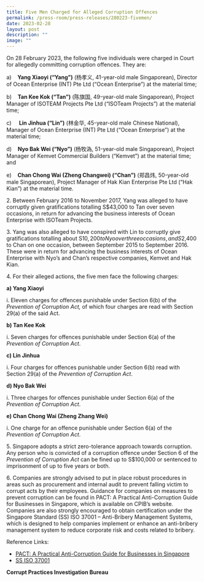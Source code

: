 ```yaml
---
title: Five Men Charged for Alleged Corruption Offences
permalink: /press-room/press-releases/280223-fivemen/
date: 2023-02-28
layout: post
description: ""
image: ""
---
```

On 28 February 2023, the following five individuals were charged in Court for allegedly committing corruption offences. They are:

a)    **Yang Xiaoyi (“Yang”)** (杨孝义, 41-year-old male Singaporean), Director of Ocean Enterprise (INT) Pte Ltd (“Ocean Enterprise”) at the material time;

b)    **Tan Kee Kok (“Tan”)** (陈旗国, 49-year-old male Singaporean), Project Manager of ISOTEAM Projects Pte Ltd (“ISOTeam Projects”) at the material time;

c)     **Lin Jinhua (“Lin”)** (林金华, 45-year-old male Chinese National), Manager of Ocean Enterprise (INT) Pte Ltd (“Ocean Enterprise”) at the material time;

d)    **Nyo Bak Wei (“Nyo”)** (杨牧溈, 51-year-old male Singaporean), Project Manager of Kemvet Commercial Builders (“Kemvet”) at the material time; and

e)    **Chan Chong Wai (Zheng Changwei) (“Chan”)** (郑昌炜, 50-year-old male Singaporean), Project Manager of Hak Kian Enterprise Pte Ltd (“Hak Kian”) at the material time.

2\. Between February 2016 to November 2017, Yang was alleged to have corruptly given gratifications totalling S$43,000 to Tan over seven occasions, in return for advancing the business interests of Ocean Enterprise with ISOTeam Projects.

3\. Yang was also alleged to have conspired with Lin to corruptly give gratifications totalling about S$10,200 to Nyo over three occasions, and S$2,400 to Chan on one occasion, between September 2015 to September 2016. These were in return for advancing the business interests of Ocean Enterprise with Nyo’s and Chan’s respective companies, Kemvet and Hak Kian.

4\. For their alleged actions, the five men face the following charges:

**a) Yang Xiaoyi**

i\. Eleven charges for offences punishable under Section 6(b) of the _Prevention of Corruption Act,_ of which four charges are read with Section 29(a) of the said Act.

**b) Tan Kee Kok**

i\. Seven charges for offences punishable under Section 6(a) of the _Prevention of Corruption Act_.

**c) Lin Jinhua**

i\. Four charges for offences punishable under Section 6(b) read with Section 29(a) of the _Prevention of Corruption Act_.

**d) Nyo Bak Wei**

i\. Three charges for offences punishable under Section 6(a) of the _Prevention of Corruption Act_.

**e) Chan Chong Wai (Zheng Zhang Wei)**

i\. One charge for an offence punishable under Section 6(a) of the _Prevention of Corruption Act_.

5\. Singapore adopts a strict zero-tolerance approach towards corruption. Any person who is convicted of a corruption offence under Section 6 of the _Prevention of Corruption Act_ can be fined up to S$100,000 or sentenced to imprisonment of up to five years or both.

6\. Companies are strongly advised to put in place robust procedures in areas such as procurement and internal audit to prevent falling victim to corrupt acts by their employees. Guidance for companies on measures to prevent corruption can be found in PACT: A Practical Anti-Corruption Guide for Businesses in Singapore, which is available on CPIB’s website. Companies are also strongly encouraged to obtain certification under the Singapore Standard (SS) ISO 37001 – Anti-Bribery Management Systems, which is designed to help companies implement or enhance an anti-bribery management system to reduce corporate risk and costs related to bribery.

Reference Links:

* [PACT: A Practical Anti-Corruption Guide for Businesses in Singapore](/research-room/publications/anti-corruption-guide-for-businesses/)<br>
* [SS ISO 37001](/research-room/publications/ss-iso-37001/)

**Corrupt Practices Investigation Bureau**